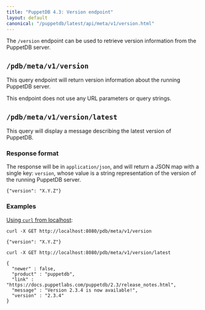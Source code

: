 ```yaml
---
title: "PuppetDB 4.3: Version endpoint"
layout: default
canonical: "/puppetdb/latest/api/meta/v1/version.html"
---
```


[curl]: ../curl.html#using-curl-from-localhost-non-sslhttp

The `/version` endpoint can be used to retrieve version information from the PuppetDB server.

## `/pdb/meta/v1/version`

This query endpoint will return version information about the running PuppetDB
server.

This endpoint does not use any URL parameters or query strings.

## `/pdb/meta/v1/version/latest`

This query will display a message describing the latest version of PuppetDB.

### Response format

The response will be in `application/json`, and will return a JSON map with a
single key: `version`, whose value is a string representation of the version
of the running PuppetDB server.

    {"version": "X.Y.Z"}

### Examples

[Using `curl` from localhost][curl]:

    curl -X GET http://localhost:8080/pdb/meta/v1/version

    {"version": "X.Y.Z"}

    curl -X GET http://localhost:8080/pdb/meta/v1/version/latest

    {
      "newer" : false,
      "product" : "puppetdb",
      "link" : "https://docs.puppetlabs.com/puppetdb/2.3/release_notes.html",
      "message" : "Version 2.3.4 is now available!",
      "version" : "2.3.4"
    }
